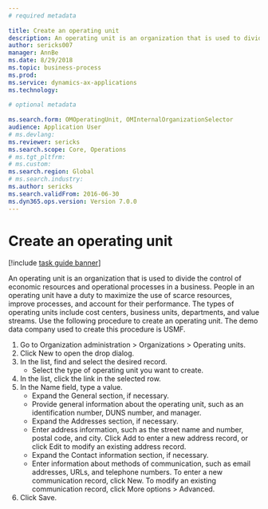 ```yaml
--- 
# required metadata 
 
title: Create an operating unit
description: An operating unit is an organization that is used to divide the control of economic resources and operational processes in a business. 
author: sericks007
manager: AnnBe 
ms.date: 8/29/2018
ms.topic: business-process 
ms.prod:  
ms.service: dynamics-ax-applications 
ms.technology:  
 
# optional metadata 
 
ms.search.form: OMOperatingUnit, OMInternalOrganizationSelector   
audience: Application User 
# ms.devlang:  
ms.reviewer: sericks
ms.search.scope: Core, Operations 
# ms.tgt_pltfrm:  
# ms.custom:  
ms.search.region: Global
# ms.search.industry: 
ms.author: sericks
ms.search.validFrom: 2016-06-30 
ms.dyn365.ops.version: Version 7.0.0 
---
```

# Create an operating unit

[!include [task guide banner](../../includes/task-guide-banner.md)]

An operating unit is an organization that is used to divide the control of economic resources and operational processes in a business. People in an operating unit have a duty to maximize the use of scarce resources, improve processes, and account for their performance. The types of operating units include cost centers, business units, departments, and value streams. Use the following procedure to create an operating unit. The demo data company used to create this procedure is USMF.

1. Go to Organization administration > Organizations > Operating units.
2. Click New to open the drop dialog.
3. In the list, find and select the desired record.
    * Select the type of operating unit you want to create.  
4. In the list, click the link in the selected row.
5. In the Name field, type a value.
    * Expand the General section, if necessary.  
    * Provide general information about the operating unit, such as an identification number, DUNS number, and manager.    
    * Expand the Addresses section, if necessary.  
    * Enter address information, such as the street name and number, postal code, and city. Click Add to enter a new address record, or click Edit to modify an existing address record.   
    * Expand the Contact information section, if necessary.  
    * Enter information about methods of communication, such as email addresses, URLs, and telephone numbers. To enter a new communication record, click New. To modify an existing communication record, click More options > Advanced.   
6. Click Save.

